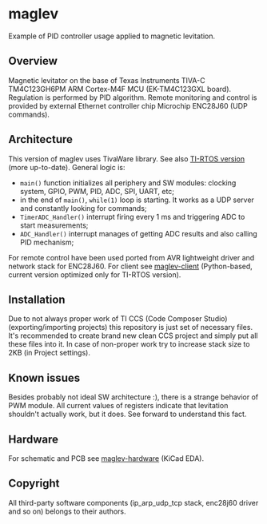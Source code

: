 # maglev
Example of PID controller usage applied to magnetic levitation.

## Overview
Magnetic levitator on the base of Texas Instruments TIVA-C TM4C123GH6PM ARM Cortex-M4F MCU (EK-TM4C123GXL board). Regulation is performed by PID algorithm. Remote monitoring and control is provided by external Ethernet controller chip Microchip ENC28J60 (UDP commands).

## Architecture
This version of maglev uses TivaWare library. See also [TI-RTOS version](https://github.com/ussserrr/maglev-ti-rtos) (more up-to-date). General logic is:
  - `main()` function initializes all periphery and SW modules: clocking system, GPIO, PWM, PID, ADC, SPI, UART, etc;
  - in the end of `main()`, `while(1)` loop is starting. It works as a UDP server and constantly looking for commands;
  - `TimerADC_Handler()` interrupt firing every 1 ms and triggering ADC to start measurements;
  - `ADC_Handler()` interrupt manages of getting ADC results and also calling PID mechanism;

For remote control have been used ported from AVR lightweight driver and network stack for ENC28J60. For client see [maglev-client](https://github.com/ussserrr/maglev-client) (Python-based, current version optimized only for TI-RTOS version).

## Installation
Due to not always proper work of TI CCS (Code Composer Studio) (exporting/importing projects) this repository is just set of necessary files. It's recommended to create brand new clean CCS project and simply put all these files into it. In case of non-proper work try to increase stack size to 2KB (in Project settings).

## Known issues
Besides probably not ideal SW architecture :), there is a strange behavior of PWM module. All current values of registers indicate that levitation shouldn't actually work, but it does. See forward to understand this fact.

## Hardware
For schematic and PCB see [maglev-hardware](https://github.com/ussserrr/maglev-hardware) (KiCad EDA).

## Copyright
All third-party software components (ip_arp_udp_tcp stack, enc28j60 driver and so on) belongs to their authors.
